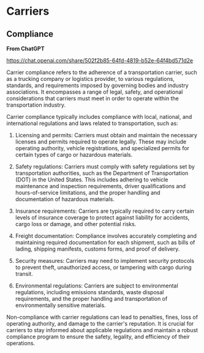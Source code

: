# Carriers

## Compliance

**From ChatGPT**

https://chat.openai.com/share/502f2b85-64fd-4819-b52e-64f4bd571d2e

Carrier compliance refers to the adherence of a transportation carrier, such as a trucking company or logistics provider, to various regulations, standards, and requirements imposed by governing bodies and industry associations. It encompasses a range of legal, safety, and operational considerations that carriers must meet in order to operate within the transportation industry.

Carrier compliance typically includes compliance with local, national, and international regulations and laws related to transportation, such as:

1. Licensing and permits: Carriers must obtain and maintain the necessary licenses and permits required to operate legally. These may include operating authority, vehicle registrations, and specialized permits for certain types of cargo or hazardous materials.

2. Safety regulations: Carriers must comply with safety regulations set by transportation authorities, such as the Department of Transportation (DOT) in the United States. This includes adhering to vehicle maintenance and inspection requirements, driver qualifications and hours-of-service limitations, and the proper handling and documentation of hazardous materials.

3. Insurance requirements: Carriers are typically required to carry certain levels of insurance coverage to protect against liability for accidents, cargo loss or damage, and other potential risks.

4. Freight documentation: Compliance involves accurately completing and maintaining required documentation for each shipment, such as bills of lading, shipping manifests, customs forms, and proof of delivery.

5. Security measures: Carriers may need to implement security protocols to prevent theft, unauthorized access, or tampering with cargo during transit.

6. Environmental regulations: Carriers are subject to environmental regulations, including emissions standards, waste disposal requirements, and the proper handling and transportation of environmentally sensitive materials.

Non-compliance with carrier regulations can lead to penalties, fines, loss of operating authority, and damage to the carrier's reputation. It is crucial for carriers to stay informed about applicable regulations and maintain a robust compliance program to ensure the safety, legality, and efficiency of their operations.
